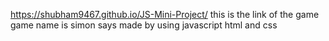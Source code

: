 https://shubham9467.github.io/JS-Mini-Project/ 
this is the link of the game 
game name is simon says
made by using javascript html and css
